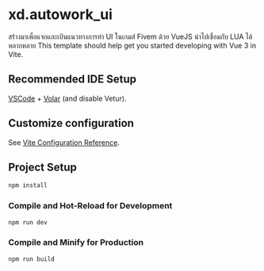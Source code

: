 # xd.autowork_ui
สร้างมาเพื่อแจกและเป้นแนวทางการทำ UI ในเกมส์ Fivem ด้วย VueJS นำไปเชื่อมกับ LUA ได้หลากหลาย
This template should help get you started developing with Vue 3 in Vite.

## Recommended IDE Setup

[VSCode](https://code.visualstudio.com/) + [Volar](https://marketplace.visualstudio.com/items?itemName=Vue.volar) (and disable Vetur).

## Customize configuration

See [Vite Configuration Reference](https://vite.dev/config/).

## Project Setup

```sh
npm install
```

### Compile and Hot-Reload for Development

```sh
npm run dev
```

### Compile and Minify for Production

```sh
npm run build
```
